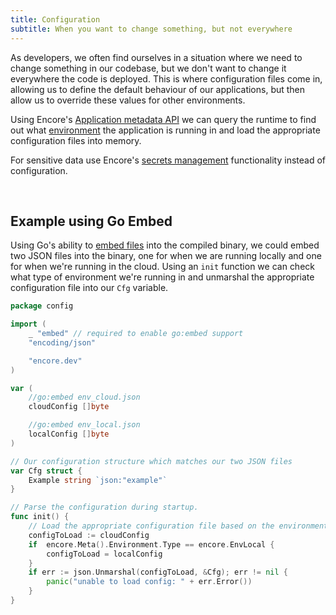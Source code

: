 ```yaml
---
title: Configuration
subtitle: When you want to change something, but not everywhere
---
```


As developers, we often find ourselves in a situation where we need to change something in our codebase, but we don't
want to change it everywhere the code is deployed. This is where configuration files come in, allowing us to define the
default behaviour of our applications, but then allow us to override these values for other environments.

Using Encore's [Application metadata API](https://pkg.go.dev/encore.dev/#AppMetadata) we can query the runtime to find
out what [environment](/docs/environments) the application is running in and load the appropriate configuration files into memory.

<Callout type="important">

For sensitive data use Encore's [secrets management](/docs/develop/secrets) functionality instead of configuration.

</Callout>
<br />

## Example using Go Embed

Using Go's ability to [embed files](https://pkg.go.dev/embed) into the compiled binary, we could embed two JSON files
into the binary, one for when we are running locally and one for when we're running in the cloud. Using an `init` function
we can check what type of environment we're running in and unmarshal the appropriate configuration file into our `Cfg`
variable.

```go
package config

import (
    _ "embed" // required to enable go:embed support
    "encoding/json"

    "encore.dev"
)

var (
    //go:embed env_cloud.json
    cloudConfig []byte

    //go:embed env_local.json
    localConfig []byte
)

// Our configuration structure which matches our two JSON files
var Cfg struct {
    Example string `json:"example"`
}

// Parse the configuration during startup.
func init() {
    // Load the appropriate configuration file based on the environment we're in.
    configToLoad := cloudConfig
    if  encore.Meta().Environment.Type == encore.EnvLocal {
        configToLoad = localConfig
    }
    if err := json.Unmarshal(configToLoad, &Cfg); err != nil {
        panic("unable to load config: " + err.Error())
    }
}
```
